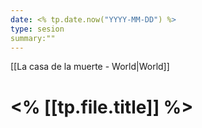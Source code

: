 ```yaml
---
date: <% tp.date.now("YYYY-MM-DD") %>
type: sesion
summary:""
---
```


[[La casa de la muerte - World|World]]
# <% [[tp.file.title]] %>


